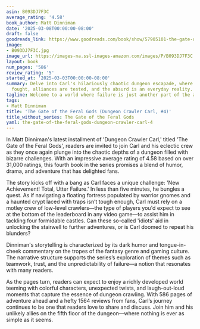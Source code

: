 ```yaml
---
asin: B093DJ7F3C
average_rating: '4.58'
book_author: Matt Dinniman
date: '2025-03-08T00:00:00-08:00'
draft: false
goodreads_link: https://www.goodreads.com/book/show/57905101-the-gate-of-the-feral-gods
image:
- B093DJ7F3C.jpg
image_url: https://images-na.ssl-images-amazon.com/images/P/B093DJ7F3C.01._SCLZZZZZZZ.jpg
layout: book
num_pages: '586'
review_rating: '5'
started_at: '2025-03-03T00:00:00-08:00'
summary: Delve into Carl's hilariously chaotic dungeon escapade, where battles are
  fought, alliances are tested, and the absurd is an everyday reality.
tagline: Welcome to a world where failure is just another part of the adventure!
tags:
- Matt Dinniman
title: 'The Gate of the Feral Gods (Dungeon Crawler Carl, #4)'
title_without_series: The Gate of the Feral Gods
yaml: the-gate-of-the-feral-gods-dungeon-crawler-carl-4
---
```


In Matt Dinniman's latest installment of 'Dungeon Crawler Carl,' titled 'The Gate of the Feral Gods', readers are invited to join Carl and his eclectic crew as they once again plunge into the chaotic depths of a dungeon filled with bizarre challenges. With an impressive average rating of 4.58 based on over 31,000 ratings, this fourth book in the series promises a blend of humor, drama, and adventure that has delighted fans.

The story kicks off with a bang as Carl faces a unique challenge: 'New Achievement! Total, Utter Failure.' In less than five minutes, he bungles a quest. As if navigating a floating fortress populated by warrior gnomes and a haunted crypt laced with traps isn’t tough enough, Carl must rely on a motley crew of low-level crawlers—the type of players you'd expect to see at the bottom of the leaderboard in any video game—to assist him in tackling four formidable castles. Can these so-called 'idiots' aid in unlocking the stairwell to further adventures, or is Carl doomed to repeat his blunders?

Dinniman's storytelling is characterized by its dark humor and tongue-in-cheek commentary on the tropes of the fantasy genre and gaming culture. The narrative structure supports the series’s exploration of themes such as teamwork, trust, and the unpredictability of failure—a notion that resonates with many readers.

As the pages turn, readers can expect to enjoy a richly developed world teeming with colorful characters, unexpected twists, and laugh-out-loud moments that capture the essence of dungeon crawling. With 586 pages of adventure ahead and a hefty 1564 reviews from fans, Carl’s journey continues to be one that readers love to share and discuss. Join him and his unlikely allies on the fifth floor of the dungeon—where nothing is ever as simple as it seems.